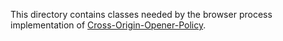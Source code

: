 This directory contains classes needed by the browser process implementation of
[Cross-Origin-Opener-Policy].


[Cross-Origin-Opener-Policy]: https://developer.mozilla.org/en-US/docs/Web/HTTP/Headers/Cross-Origin-Opener-Policy
